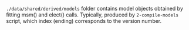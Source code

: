`./data/shared/derived/models` folder contains model objects obtained by fitting msm() and elect() calls. Typically, produced by `2-compile-models` script, which index (ending) corresponds to the version number. 